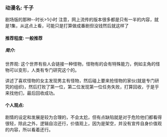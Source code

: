 ### 动漫名: 千子  
剧场版的那种--时长>1小时  注意，网上流传的版本很多都是只有一半的内容，就是1集，从这点上看，可能只是打算做成番剧但没钱然后就这样了
#### 推荐程度: 一般推荐  
##### 简介:
世界观:
这个世界有些人会链接一种怪物，怪物有的会有特殊能力，例如主角的怪物可以变形，人类有专门研究这个的。

讲述了喜欢怪物的女主发现男主有怪物，然后碰上要来抢怪物的家伙(就是专门研究的组织)，然后打败了第一位，第二位发现第一位任务失败，打算回收，于是乎来找他们，最后回收成功。

#### 个人观点:
剧情的设定和发展是较为合理的，不会太尬，但有点缺陷就是对于危险他们都看得很轻，除此之外，逻辑自洽还行，价值观上，因为是架空，并没有宣传自身价值观的内容，所以看着还行。






